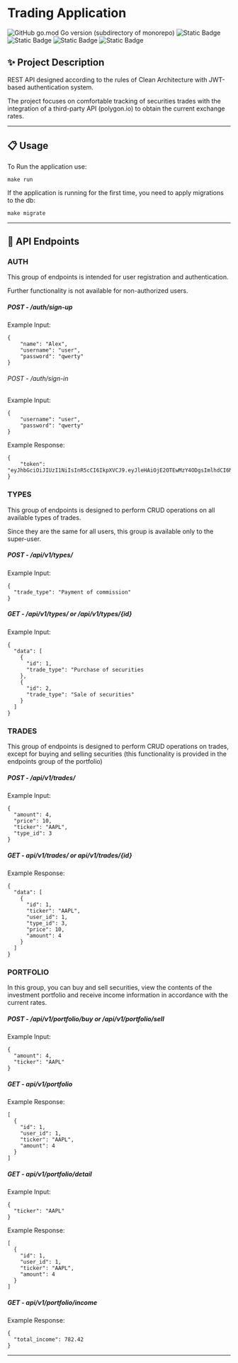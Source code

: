 # Trading Application

![GitHub go.mod Go version (subdirectory of monorepo)](https://img.shields.io/github/go-mod/go-version/ShatAlex/TradingApp)
![Static Badge](https://img.shields.io/badge/gin-v1.9.1-brightgreen)
![Static Badge](https://img.shields.io/badge/sqlx-v1.3.5-brown)
![Static Badge](https://img.shields.io/badge/polygon_io-v1.13.1-purple)
![Static Badge](https://img.shields.io/badge/swagger-v1.16.1-orange)



## :sparkles: Project Description
REST API designed according to the rules of Clean Architecture with JWT-based authentication system.

The project focuses on comfortable tracking of securities trades with the integration of a third-party API (polygon.io) to obtain the current exchange rates.
___

## :clipboard: Usage
To Run the application use:
```
make run
```
If the application is running for the first time, you need to apply migrations to the db:
```
make migrate
```
___

## :pushpin: API Endpoints

### AUTH
This group of endpoints is intended for user registration and authentication. 

Further functionality is not available for non-authorized users.
##### POST - /auth/sign-up
Example Input:
```
{
    "name": "Alex",
	"username": "user",
	"password": "qwerty"
} 
```
###### POST - /auth/sign-in
Example Input:
```
{
	"username": "user",
	"password": "qwerty"
} 
```
Example Response:
```
{
	"token": "eyJhbGciOiJIUzI1NiIsInR5cCI6IkpXVCJ9.eyJleHAiOjE2OTEwMzY4ODgsImlhdCI6MTY5MTAwODA4OCwidXNlcl9pZCI6MX0.3IKGHaYyDsLIILwMSl6u0Or4lzaOLVD4Zj0MLqehhns"
} 
```
### TYPES
This group of endpoints is designed to perform CRUD operations on all available types of trades.

Since they are the same for all users, this group is available only to the super-user.
##### POST - /api/v1/types/
Example Input:
```
{
  "trade_type": "Payment of commission"
}
```
##### GET - /api/v1/types/ or /api/v1/types/{id}
Example Input:
```
{
  "data": [
    {
      "id": 1,
      "trade_type": "Purchase of securities
    },
    {
      "id": 2,
      "trade_type": "Sale of securities"
    }
  ]
}
```
### TRADES
This group of endpoints is designed to perform CRUD operations on trades, except for buying and selling securities (this functionality is provided in the endpoints group of the portfolio)

##### POST - /api/v1/trades/
Example Input:
```
{
  "amount": 4,
  "price": 10,
  "ticker": "AAPL",
  "type_id": 3
}
```
##### GET - api/v1/trades/ or api/v1/trades/{id}
Example Response:
```
{
  "data": [
    {
      "id": 1,
      "ticker": "AAPL",
      "user_id": 1,
      "type_id": 3,
      "price": 10,
      "amount": 4
    }
  ]
}
```
### PORTFOLIO
In this group, you can buy and sell securities, view the contents of the investment portfolio and receive income information in accordance with the current rates.
##### POST - /api/v1/portfolio/buy or /api/v1/portfolio/sell
Example Input:
```
{
  "amount": 4,
  "ticker": "AAPL"
}
```
##### GET - api/v1/portfolio
Example Response:
```
[
  {
    "id": 1,
    "user_id": 1,
    "ticker": "AAPL",
    "amount": 4
  }
]
```
##### GET - api/v1/portfolio/detail
Example Input:
```
{
  "ticker": "AAPL"
}
```
Example Response:
```
[
  {
    "id": 1,
    "user_id": 1,
    "ticker": "AAPL",
    "amount": 4
  }
]
```
##### GET - api/v1/portfolio/income
Example Response:
```
{
  "total_income": 782.42
}
```
___

